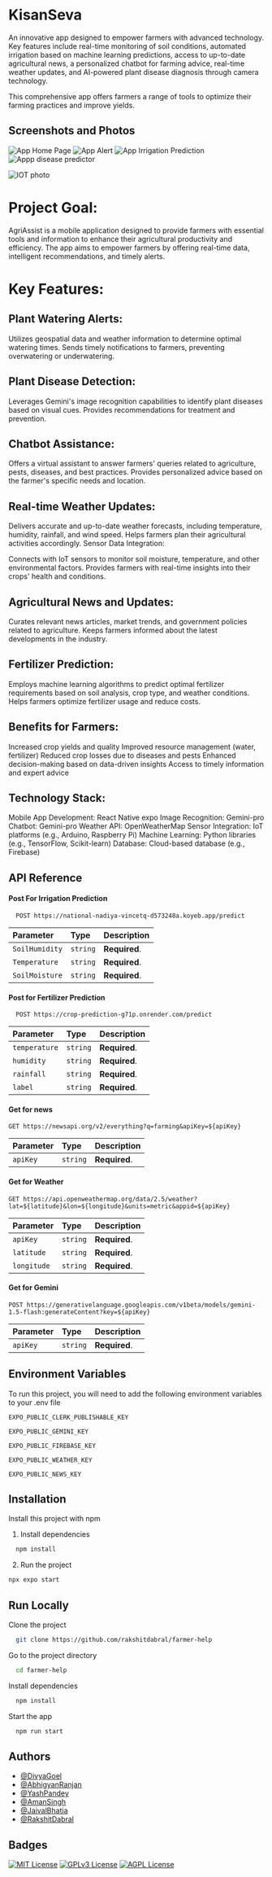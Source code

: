 
# KisanSeva

An innovative app designed to empower farmers with advanced technology. Key features include real-time monitoring of soil conditions, automated irrigation based on machine learning predictions, access to up-to-date agricultural news, a personalized chatbot for farming advice, real-time weather updates, and AI-powered plant disease diagnosis through camera technology. 

This comprehensive app offers farmers a range of tools to optimize their farming practices and improve yields.
 


## Screenshots and Photos

![App Home Page](Visuals/app-1.jpg)  ![App Alert](Visuals/alert.jpg)  ![App Irrigation Prediction](Visuals/app-2.jpg) ![Appp disease predictor](Visuals/app-4.jpg)

![IOT photo](Visuals/PCP.jpg)

# Project Goal:

AgriAssist is a mobile application designed to provide farmers with essential tools and information to enhance their agricultural productivity and efficiency. The app aims to empower farmers by offering real-time data, intelligent recommendations, and timely alerts.

# Key Features:

## Plant Watering Alerts:

Utilizes geospatial data and weather information to determine optimal watering times.
Sends timely notifications to farmers, preventing overwatering or underwatering.

## Plant Disease Detection:

Leverages Gemini's image recognition capabilities to identify plant diseases based on visual cues.
Provides recommendations for treatment and prevention.

## Chatbot Assistance:

Offers a virtual assistant to answer farmers' queries related to agriculture, pests, diseases, and best practices.
Provides personalized advice based on the farmer's specific needs and location.

## Real-time Weather Updates:

Delivers accurate and up-to-date weather forecasts, including temperature, humidity, rainfall, and wind speed.
Helps farmers plan their agricultural activities accordingly.
Sensor Data Integration:

Connects with IoT sensors to monitor soil moisture, temperature, and other environmental factors.
Provides farmers with real-time insights into their crops' health and conditions.

## Agricultural News and Updates:

Curates relevant news articles, market trends, and government policies related to agriculture.
Keeps farmers informed about the latest developments in the industry.

## Fertilizer Prediction:

Employs machine learning algorithms to predict optimal fertilizer requirements based on soil analysis, crop type, and weather conditions.
Helps farmers optimize fertilizer usage and reduce costs.

## Benefits for Farmers:

Increased crop yields and quality
Improved resource management (water, fertilizer)
Reduced crop losses due to diseases and pests
Enhanced decision-making based on data-driven insights
Access to timely information and expert advice

## Technology Stack:

Mobile App Development: React Native expo
Image Recognition: Gemini-pro
Chatbot: Gemini-pro
Weather API: OpenWeatherMap 
Sensor Integration: IoT platforms (e.g., Arduino, Raspberry Pi)
Machine Learning: Python libraries (e.g., TensorFlow, Scikit-learn)
Database: Cloud-based database (e.g., Firebase)
## API Reference

#### Post For Irrigation Prediction

```http
  POST https://national-nadiya-vincetq-d573248a.koyeb.app/predict
```

| Parameter | Type     | Description                |
| :-------- | :------- | :------------------------- |
| `SoilHumidity` | `string` | **Required**.  |
| `Temperature` | `string` | **Required**.  |
| `SoilMoisture` | `string` | **Required**.  |


#### Post for Fertilizer Prediction

```http
  POST https://crop-prediction-g71p.onrender.com/predict
```

| Parameter | Type     | Description                       |
| :-------- | :------- | :-------------------------------- |
| `temperature`      | `string` | **Required**.  |
| `humidity`      | `string` | **Required**.  |
| `rainfall`      | `string` | **Required**.  |
| `label`      | `string` | **Required**.|

#### Get for news

```http
GET https://newsapi.org/v2/everything?q=farming&apiKey=${apiKey}
```

| Parameter | Type     | Description                       |
| :-------- | :------- | :-------------------------------- |
| `apiKey`      | `string` | **Required**.  |

#### Get for Weather

```http
GET https://api.openweathermap.org/data/2.5/weather?lat=${latitude}&lon=${longitude}&units=metric&appid=${apiKey}
```
| Parameter | Type     | Description                       |
| :-------- | :------- | :-------------------------------- |
| `apiKey`      | `string` | **Required**.  |
| `latitude`      | `string` | **Required**.  |
| `longitude`      | `string` | **Required**.  |


#### Get for Gemini

```http
POST https://generativelanguage.googleapis.com/v1beta/models/gemini-1.5-flash:generateContent?key=${apiKey}
```

| Parameter | Type     | Description                       |
| :-------- | :------- | :-------------------------------- |
| `apiKey`      | `string` | **Required**.  |

## Environment Variables

To run this project, you will need to add the following environment variables to your .env file

`EXPO_PUBLIC_CLERK_PUBLISHABLE_KEY`

`EXPO_PUBLIC_GEMINI_KEY`

`EXPO_PUBLIC_FIREBASE_KEY`

`EXPO_PUBLIC_WEATHER_KEY`

`EXPO_PUBLIC_NEWS_KEY`


## Installation

Install this project with npm

1. Install dependencies
```bash
  npm install
```
2. Run the project

```bash
npx expo start
```
## Run Locally

Clone the project

```bash
  git clone https://github.com/rakshitdabral/farmer-help
```

Go to the project directory

```bash
  cd farmer-help
```

Install dependencies

```bash
  npm install
```

Start the app

```bash
  npm run start
```


## Authors

- [@DivyaGoel](https://github.com/mysticalcodes)
- [@AbhigyanRanjan](https://github.com/Abhigyan-RA)
- [@YashPandey](https://github.com/Yash16p)
- [@AmanSingh](https://github.com/aman-singh73)
- [@JaivalBhatia](https://github.com/jaival-bhatia)
- [@RakshitDabral](https://github.com/rakshitdabral/farmer-help)






## Badges
[![MIT License](https://img.shields.io/badge/License-MIT-green.svg)](https://choosealicense.com/licenses/mit/)
[![GPLv3 License](https://img.shields.io/badge/License-GPL%20v3-yellow.svg)](https://opensource.org/licenses/)
[![AGPL License](https://img.shields.io/badge/license-AGPL-blue.svg)](http://www.gnu.org/licenses/agpl-3.0)

